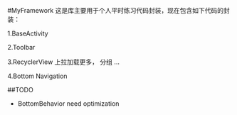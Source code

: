 #MyFramework
这是库主要用于个人平时练习代码封装，现在包含如下代码的封装：

1.BaseActivity

2.Toolbar

3.RecyclerView 上拉加载更多， 分组 ...

4.Bottom Navigation


##TODO
* BottomBehavior need optimization
